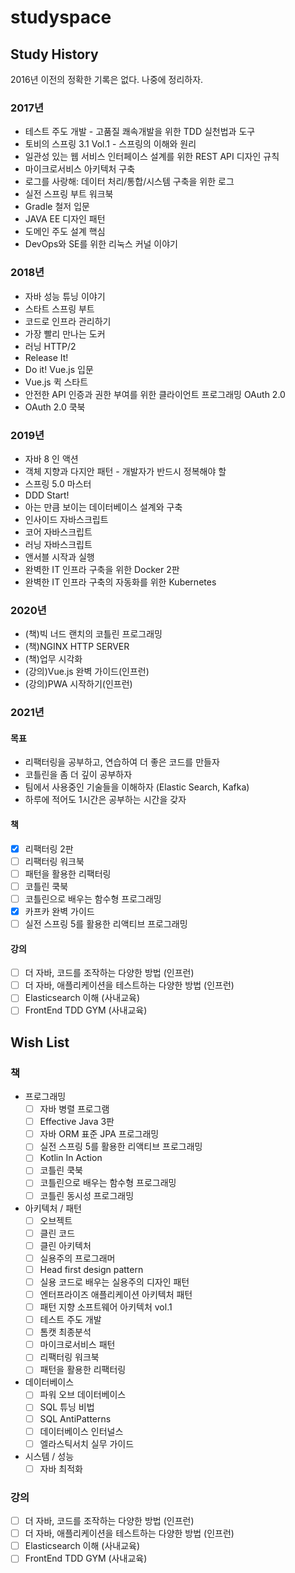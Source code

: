 # studyspace

## Study History

2016년 이전의 정확한 기록은 없다. 나중에 정리하자.

### 2017년

* 테스트 주도 개발 - 고품질 쾌속개발을 위한 TDD 실천법과 도구
* 토비의 스프링 3.1 Vol.1 - 스프링의 이해와 원리
* 일관성 있는 웹 서비스 인터페이스 설계를 위한 REST API 디자인 규칙
* 마이크로서비스 아키텍처 구축
* 로그를 사랑해: 데이터 처리/통합/시스템 구축을 위한 로그
* 실전 스프링 부트 워크북
* Gradle 철저 입문
* JAVA EE 디자인 패턴
* 도메인 주도 설계 핵심
* DevOps와 SE를 위한 리눅스 커널 이야기

### 2018년

* 자바 성능 튜닝 이야기
* 스타트 스프링 부트
* 코드로 인프라 관리하기
* 가장 빨리 만나는 도커
* 러닝 HTTP/2
* Release It!
* Do it! Vue.js 입문
* Vue.js 퀵 스타트
* 안전한 API 인증과 권한 부여를 위한 클라이언트 프로그래밍 OAuth 2.0
* OAuth 2.0 쿡북

### 2019년

* 자바 8 인 액션
* 객체 지향과 다지안 패턴 - 개발자가 반드시 정복해야 할
* 스프링 5.0 마스터
* DDD Start!
* 아는 만큼 보이는 데이터베이스 설계와 구축
* 인사이드 자바스크립트
* 코어 자바스크립트
* 러닝 자바스크립트
* 앤서블 시작과 실행
* 완벽한 IT 인프라 구축을 위한 Docker 2판
* 완벽한 IT 인프라 구축의 자동화를 위한 Kubernetes

### 2020년

- (책)빅 너드 랜치의 코틀린 프로그래밍
- (책)NGINX HTTP SERVER
- (책)업무 시각화
- (강의)Vue.js 완벽 가이드(인프런)
- (강의)PWA 시작하기(인프런)


### 2021년

#### 목표

- 리팩터링을 공부하고, 연습하여 더 좋은 코드를 만들자
- 코틀린을 좀 더 깊이 공부하자
- 팀에서 사용중인 기술들을 이해하자 (Elastic Search, Kafka)
- 하루에 적어도 1시간은 공부하는 시간을 갖자

#### 책

- [x] 리팩터링 2판
- [ ] 리팩터링 워크북
- [ ] 패턴을 활용한 리팩터링
- [ ] 코틀린 쿡북
- [ ] 코틀린으로 배우는 함수형 프로그래밍
- [x] 카프카 완벽 가이드
- [ ] 실전 스프링 5를 활용한 리액티브 프로그래밍

#### 강의

- [ ] 더 자바, 코드를 조작하는 다양한 방법 (인프런)
- [ ] 더 자바, 애플리케이션을 테스트하는 다양한 방법 (인프런)
- [ ] Elasticsearch 이해 (사내교육)
- [ ] FrontEnd TDD GYM (사내교육)

## Wish List

### 책

- 프로그래밍
  - [ ] 자바 병렬 프로그램
  - [ ] Effective Java 3판
  - [ ] 자바 ORM 표준 JPA 프로그래밍
  - [ ] 실전 스프링 5를 활용한 리액티브 프로그래밍
  - [ ] Kotlin In Action
  - [ ] 코틀린 쿡북
  - [ ] 코틀린으로 배우는 함수형 프로그래밍
  - [ ] 코틀린 동시성 프로그래밍
- 아키텍처 / 패턴
  - [ ] 오브젝트
  - [ ] 클린 코드
  - [ ] 클린 아키텍처
  - [ ] 실용주의 프로그래머
  - [ ] Head first design pattern
  - [ ] 실용 코드로 배우는 실용주의 디자인 패턴
  - [ ] 엔터프라이즈 애플리케이션 아키텍처 패턴
  - [ ] 패턴 지향 소프트웨어 아키텍처 vol.1
  - [ ] 테스트 주도 개발
  - [ ] 톰캣 최종분석
  - [ ] 마이크로서비스 패턴
  - [ ] 리팩터링 워크북
  - [ ] 패턴을 활용한 리팩터링
- 데이터베이스
  - [ ] 파워 오브 데이터베이스
  - [ ] SQL 튜닝 비법
  - [ ] SQL AntiPatterns
  - [ ] 데이터베이스 인터널스
  - [ ] 엘라스틱서치 실무 가이드
- 시스템 /  성능
  - [ ] 자바 최적화

### 강의

- [ ] 더 자바, 코드를 조작하는 다양한 방법 (인프런)
- [ ] 더 자바, 애플리케이션을 테스트하는 다양한 방법 (인프런)
- [ ] Elasticsearch 이해 (사내교육)
- [ ] FrontEnd TDD GYM (사내교육)
